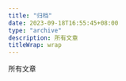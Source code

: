 ```yaml
---
title: "归档"
date: 2023-09-18T16:55:45+08:00
type: "archive"
description: 所有文章 
titleWrap: wrap
---
```


所有文章
